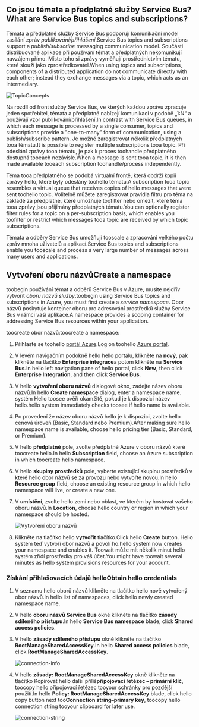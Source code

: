 ## <a name="what-are-service-bus-topics-and-subscriptions"></a><span data-ttu-id="67201-101">Co jsou témata a předplatné služby Service Bus?</span><span class="sxs-lookup"><span data-stu-id="67201-101">What are Service Bus topics and subscriptions?</span></span>
<span data-ttu-id="67201-102">Témata a předplatné služby Service Bus podporují komunikační model zasílání zpráv *publikování/přihlášení*.</span><span class="sxs-lookup"><span data-stu-id="67201-102">Service Bus topics and subscriptions support a *publish/subscribe* messaging communication model.</span></span> <span data-ttu-id="67201-103">Součásti distribuované aplikace při používání témat a předplatných nekomunikují navzájem přímo. Místo toho si zprávy vyměňují prostřednictvím tématu, které slouží jako zprostředkovatel.</span><span class="sxs-lookup"><span data-stu-id="67201-103">When using topics and subscriptions, components of a distributed application do not communicate directly with each other; instead they exchange messages via a topic, which acts as an intermediary.</span></span>

![TopicConcepts](./media/howto-service-bus-topics/sb-topics-01.png)

<span data-ttu-id="67201-105">Na rozdíl od front služby Service Bus, ve kterých každou zprávu zpracuje jeden spotřebitel, témata a předplatné nabízejí komunikaci v podobě „1:N“ a používají vzor publikování/přihlášení.</span><span class="sxs-lookup"><span data-stu-id="67201-105">In contrast with Service Bus queues, in which each message is processed by a single consumer, topics and subscriptions provide a "one-to-many" form of communication, using a publish/subscribe pattern.</span></span> <span data-ttu-id="67201-106">Je možné zaregistrovat několik předplatných tooa tématu.</span><span class="sxs-lookup"><span data-stu-id="67201-106">It is possible to register multiple subscriptions tooa topic.</span></span> <span data-ttu-id="67201-107">Při odeslání zprávy tooa tématu, je pak k proces toohandle předplatného dostupná tooeach nezávisle.</span><span class="sxs-lookup"><span data-stu-id="67201-107">When a message is sent tooa topic, it is then made available tooeach subscription toohandle/process independently.</span></span>

<span data-ttu-id="67201-108">Téma tooa předplatného se podobá virtuální frontě, která obdrží kopii zprávy hello, které byly odeslány toohello tématu.</span><span class="sxs-lookup"><span data-stu-id="67201-108">A subscription tooa topic resembles a virtual queue that receives copies of hello messages that were sent toohello topic.</span></span> <span data-ttu-id="67201-109">Volitelně můžete zaregistrovat pravidla filtru pro téma na základě za předplatné, které umožňuje toofilter nebo omezit, které téma tooa zprávy jsou přijímány předplatných tématu.</span><span class="sxs-lookup"><span data-stu-id="67201-109">You can optionally register filter rules for a topic on a per-subscription basis, which enables you toofilter or restrict which messages tooa topic are received by which topic subscriptions.</span></span>

<span data-ttu-id="67201-110">Témata a odběry Service Bus umožňují tooscale a zpracování velkého počtu zpráv mnoha uživatelů a aplikací.</span><span class="sxs-lookup"><span data-stu-id="67201-110">Service Bus topics and subscriptions enable you tooscale and process a very large number of messages across many users and applications.</span></span>

## <a name="create-a-namespace"></a><span data-ttu-id="67201-111">Vytvoření oboru názvů</span><span class="sxs-lookup"><span data-stu-id="67201-111">Create a namespace</span></span>
<span data-ttu-id="67201-112">toobegin používání témat a odběrů Service Bus v Azure, musíte nejdřív vytvořit *oboru názvů služby*.</span><span class="sxs-lookup"><span data-stu-id="67201-112">toobegin using Service Bus topics and subscriptions in Azure, you must first create a *service namespace*.</span></span> <span data-ttu-id="67201-113">Obor názvů poskytuje kontejner oboru pro adresování prostředků služby Service Bus v rámci vaší aplikace.</span><span class="sxs-lookup"><span data-stu-id="67201-113">A namespace provides a scoping container for addressing Service Bus resources within your application.</span></span>

<span data-ttu-id="67201-114">toocreate obor názvů:</span><span class="sxs-lookup"><span data-stu-id="67201-114">toocreate a namespace:</span></span>

1. <span data-ttu-id="67201-115">Přihlaste se toohello [portál Azure][Azure portal].</span><span class="sxs-lookup"><span data-stu-id="67201-115">Log on toohello [Azure portal][Azure portal].</span></span>
2. <span data-ttu-id="67201-116">V levém navigačním podokně hello hello portálu, klikněte na **nový**, pak klikněte na tlačítko **Enterprise integrace**a potom klikněte na **Service Bus**.</span><span class="sxs-lookup"><span data-stu-id="67201-116">In hello left navigation pane of hello portal, click **New**, then click **Enterprise Integration**, and then click **Service Bus**.</span></span>
3. <span data-ttu-id="67201-117">V hello **vytvoření oboru názvů** dialogové okno, zadejte název oboru názvů.</span><span class="sxs-lookup"><span data-stu-id="67201-117">In hello **Create namespace** dialog, enter a namespace name.</span></span> <span data-ttu-id="67201-118">systém Hello toosee ověří okamžitě, pokud je k dispozici název hello.</span><span class="sxs-lookup"><span data-stu-id="67201-118">hello system immediately checks toosee if hello name is available.</span></span>
4. <span data-ttu-id="67201-119">Po provedení že název oboru názvů hello je k dispozici, zvolte hello cenová úroveň (Basic, Standard nebo Premium).</span><span class="sxs-lookup"><span data-stu-id="67201-119">After making sure hello namespace name is available, choose hello pricing tier (Basic, Standard, or Premium).</span></span>
5. <span data-ttu-id="67201-120">V hello **předplatné** pole, zvolte předplatné Azure v oboru názvů které toocreate hello.</span><span class="sxs-lookup"><span data-stu-id="67201-120">In hello **Subscription** field, choose an Azure subscription in which toocreate hello namespace.</span></span>
6. <span data-ttu-id="67201-121">V hello **skupiny prostředků** pole, vyberte existující skupinu prostředků v které hello obor názvů se za provozu nebo vytvořte novou.</span><span class="sxs-lookup"><span data-stu-id="67201-121">In hello **Resource group** field, choose an existing resource group in which hello namespace will live, or create a new one.</span></span>      
7. <span data-ttu-id="67201-122">V **umístění**, zvolte hello zemi nebo oblast, ve kterém by hostovat vašeho oboru názvů.</span><span class="sxs-lookup"><span data-stu-id="67201-122">In **Location**, choose hello country or region in which your namespace should be hosted.</span></span>
   
    ![Vytvoření oboru názvů][create-namespace]
8. <span data-ttu-id="67201-124">Klikněte na tlačítko hello **vytvořit** tlačítko.</span><span class="sxs-lookup"><span data-stu-id="67201-124">Click hello **Create** button.</span></span> <span data-ttu-id="67201-125">Hello systém teď vytvoří obor názvů a povolí ho.</span><span class="sxs-lookup"><span data-stu-id="67201-125">hello system now creates your namespace and enables it.</span></span> <span data-ttu-id="67201-126">Toowait může mít několik minut hello systém zřídí prostředky pro váš účet.</span><span class="sxs-lookup"><span data-stu-id="67201-126">You might have toowait several minutes as hello system provisions resources for your account.</span></span>

### <a name="obtain-hello-credentials"></a><span data-ttu-id="67201-127">Získání přihlašovacích údajů hello</span><span class="sxs-lookup"><span data-stu-id="67201-127">Obtain hello credentials</span></span>
1. <span data-ttu-id="67201-128">V seznamu hello oborů názvů klikněte na tlačítko hello nově vytvořený obor názvů.</span><span class="sxs-lookup"><span data-stu-id="67201-128">In hello list of namespaces, click hello newly created namespace name.</span></span>
2. <span data-ttu-id="67201-129">V hello **oboru názvů Service Bus** okně klikněte na tlačítko **zásady sdíleného přístupu**.</span><span class="sxs-lookup"><span data-stu-id="67201-129">In hello **Service Bus namespace** blade, click **Shared access policies**.</span></span>
3. <span data-ttu-id="67201-130">V hello **zásady sdíleného přístupu** okně klikněte na tlačítko **RootManageSharedAccessKey**.</span><span class="sxs-lookup"><span data-stu-id="67201-130">In hello **Shared access policies** blade, click **RootManageSharedAccessKey**.</span></span>
   
    ![connection-info][connection-info]
4. <span data-ttu-id="67201-132">V hello **zásady: RootManageSharedAccessKey** okně klikněte na tlačítko Kopírovat hello další příliš**připojovací řetězec – primární klíč**, toocopy hello připojovací řetězec tooyour schránky pro pozdější použití.</span><span class="sxs-lookup"><span data-stu-id="67201-132">In hello **Policy: RootManageSharedAccessKey** blade, click hello copy button next too**Connection string–primary key**, toocopy hello connection string tooyour clipboard for later use.</span></span>
   
    ![connection-string][connection-string]

[Azure portal]: https://portal.azure.com
[create-namespace]: ./media/howto-service-bus-topics/create-namespace.png
[connection-info]: ./media/howto-service-bus-topics/connection-info.png
[connection-string]: ./media/howto-service-bus-topics/connection-string.png


